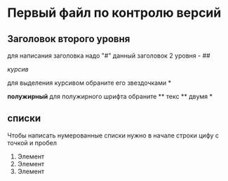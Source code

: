 # Первый файл по контролю версий 


## Заголовок второго уровня
для написания заголовка надо "#" данный заголовок 2 уровня - ##

*курсив*

для выделения курсивом обраните его звездочками *

**полужирный** для полужирного шрифта обраните ** текс ** двумя *

## списки

Чтобы написать нумерованные списки нужно в начале строки цифу с точкой и пробел

1. Элемент
2. Элемент
3. Элемент
